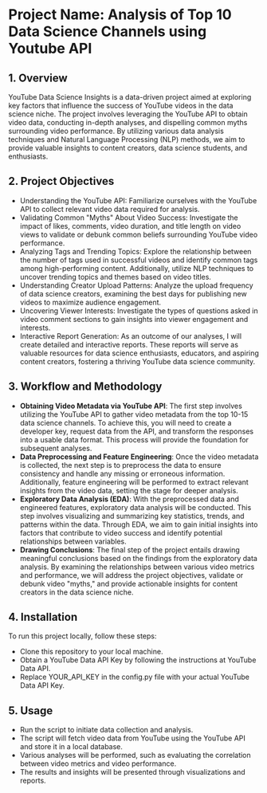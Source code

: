 # Project Name: Analysis of Top 10 Data Science Channels using Youtube API

## 1. Overview
YouTube Data Science Insights is a data-driven project aimed at exploring key factors that influence the success of YouTube videos in the data science niche. The project involves leveraging the YouTube API to obtain video data, conducting in-depth analyses, and dispelling common myths surrounding video performance. By utilizing various data analysis techniques and Natural Language Processing (NLP) methods, we aim to provide valuable insights to content creators, data science students, and enthusiasts.

## 2. Project Objectives
- Understanding the YouTube API: Familiarize ourselves with the YouTube API to collect relevant video data required for analysis.
- Validating Common "Myths" About Video Success: Investigate the impact of likes, comments, video duration, and title length on video views to validate or debunk common beliefs surrounding YouTube video performance.
- Analyzing Tags and Trending Topics: Explore the relationship between the number of tags used in successful videos and identify common tags among high-performing content. Additionally, utilize NLP techniques to uncover trending topics and themes based on video titles.
- Understanding Creator Upload Patterns: Analyze the upload frequency of data science creators, examining the best days for publishing new videos to maximize audience engagement.
- Uncovering Viewer Interests: Investigate the types of questions asked in video comment sections to gain insights into viewer engagement and interests.
- Interactive Report Generation: As an outcome of our analyses, I will create detailed and interactive reports. These reports will serve as valuable resources for data science enthusiasts, educators, and aspiring content creators, fostering a thriving YouTube data science community.

## 3. Workflow and Methodology
- **Obtaining Video Metadata via YouTube API**: The first step involves utilizing the YouTube API to gather video metadata from the top 10-15 data science channels. To achieve this, you will need to create a developer key, request data from the API, and transform the responses into a usable data format. This process will provide the foundation for subsequent analyses.
- **Data Preprocessing and Feature Engineering**: Once the video metadata is collected, the next step is to preprocess the data to ensure consistency and handle any missing or erroneous information. Additionally, feature engineering will be performed to extract relevant insights from the video data, setting the stage for deeper analysis.
- **Exploratory Data Analysis (EDA)**: With the preprocessed data and engineered features, exploratory data analysis will be conducted. This step involves visualizing and summarizing key statistics, trends, and patterns within the data. Through EDA, we aim to gain initial insights into factors that contribute to video success and identify potential relationships between variables.
- **Drawing Conclusions**: The final step of the project entails drawing meaningful conclusions based on the findings from the exploratory data analysis. By examining the relationships between various video metrics and performance, we will address the project objectives, validate or debunk video "myths," and provide actionable insights for content creators in the data science niche.



## 4. Installation
To run this project locally, follow these steps:
- Clone this repository to your local machine.
- Obtain a YouTube Data API Key by following the instructions at YouTube Data API.
- Replace YOUR_API_KEY in the config.py file with your actual YouTube Data API Key.

## 5. Usage
- Run the script to initiate data collection and analysis.
- The script will fetch video data from YouTube using the YouTube API and store it in a local database.
- Various analyses will be performed, such as evaluating the correlation between video metrics and video performance.
- The results and insights will be presented through visualizations and reports.

